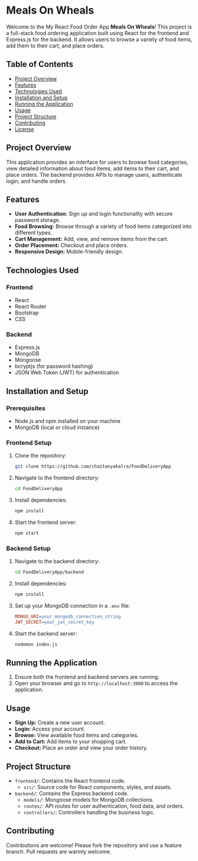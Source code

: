 # **Meals On Wheals**

Welcome to the My React Food Order App **Meals On Wheals**! This project is a full-stack food ordering application built using React for the frontend and Express.js for the backend. It allows users to browse a variety of food items, add them to their cart, and place orders.

## Table of Contents
- [Project Overview](#project-overview)
- [Features](#features)
- [Technologies Used](#technologies-used)
- [Installation and Setup](#installation-and-setup)
- [Running the Application](#running-the-application)
- [Usage](#usage)
- [Project Structure](#project-structure)
- [Contributing](#contributing)
- [License](#license)

## Project Overview
This application provides an interface for users to browse food categories, view detailed information about food items, add items to their cart, and place orders. The backend provides APIs to manage users, authenticate login, and handle orders.

## Features
- **User Authentication:** Sign up and login functionality with secure password storage.
- **Food Browsing:** Browse through a variety of food items categorized into different types.
- **Cart Management:** Add, view, and remove items from the cart.
- **Order Placement:** Checkout and place orders.
- **Responsive Design:** Mobile-friendly design.

## Technologies Used

### Frontend
- React
- React Router
- Bootstrap
- CSS

### Backend
- Express.js
- MongoDB
- Mongoose
- bcryptjs (for password hashing)
- JSON Web Token (JWT) for authentication

## Installation and Setup

### Prerequisites
- Node.js and npm installed on your machine
- MongoDB (local or cloud instance)

### Frontend Setup
1. Clone the repository:
    ```bash
    git clone https://github.com/chaitanyakalra/FoodDeliveryApp
    ```
2. Navigate to the frontend directory:
    ```bash
    cd FoodDeliveryApp
    ```
3. Install dependencies:
    ```bash
    npm install
    ```
4. Start the frontend server:
    ```bash
    npm start
    ```

### Backend Setup
1. Navigate to the backend directory:
    ```bash
    cd FoodDeliveryApp/backend
    ```
2. Install dependencies:
    ```bash
    npm install
    ```
3. Set up your MongoDB connection in a `.env` file:
    ```makefile
    MONGO_URI=your_mongodb_connection_string
    JWT_SECRET=your_jwt_secret_key
    ```
4. Start the backend server:
    ```bash
    nodemon index.js
    ```

## Running the Application
1. Ensure both the frontend and backend servers are running.
2. Open your browser and go to `http://localhost:3000` to access the application.

## Usage
- **Sign Up:** Create a new user account.
- **Login:** Access your account.
- **Browse:** View available food items and categories.
- **Add to Cart:** Add items to your shopping cart.
- **Checkout:** Place an order and view your order history.

## Project Structure
- `frontend/`: Contains the React frontend code.
  - `src/`: Source code for React components, styles, and assets.
- `backend/`: Contains the Express backend code.
  - `models/`: Mongoose models for MongoDB collections.
  - `routes/`: API routes for user authentication, food data, and orders.
  - `controllers/`: Controllers handling the business logic.

## Contributing
Contributions are welcome! Please fork the repository and use a feature branch. Pull requests are warmly welcome.
